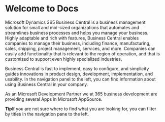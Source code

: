# Welcome to Docs

Microsoft Dynamics 365 Business Central is a business management solution for small and mid-sized organizations that automates and streamlines business processes and helps you manage your business. Highly adaptable and rich with features, Business Central enables companies to manage their business, including finance, manufacturing, sales, shipping, project management, services, and more. Companies can easily add functionality that is relevant to the region of operation, and that is customized to support even highly specialized industries.

Business Central is fast to implement, easy to configure, and simplicity guides innovations in product design, development, implementation, and usability. In the navigation panel to the left, you can find information about using Business Central in your company.

As an Microsoft Development Partner we at 365 business development are providing several Apps in Microsoft AppSource.

<div class="alert alert-info">
    <i class="fa-duotone fa-thin fa-lightbulb fa-lg"></i> <strong>Tip</strong>If you are not sure where to find what you are looking for, you can filter by titles in the navigation pane to the left.
</div>